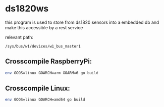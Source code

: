 # ds1820ws

this program is used to store from ds1820 sensors into a embedded db
and make this accessible by a rest service

relevant path: 
```shell
/sys/bus/w1/devices/w1_bus_master1
````

## Crosscompile RaspberryPi:

```sh
env GOOS=linux GOARCH=arm GOARM=6 go build
```

## Crosscompile Linux:
```sh
env GOOS=linux GOARCH=amd64 go build
```
